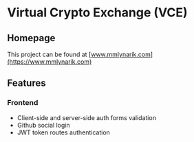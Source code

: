 # Virtual Crypto Exchange (VCE)

## Homepage
This project can be found at [www.mmlynarik.com](https://www.mmlynarik.com)


## Features

### Frontend
- Client-side and server-side auth forms validation
- Github social login
- JWT token routes authentication
